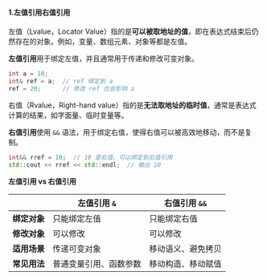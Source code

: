 #### 1.左值引用右值引用

左值（Lvalue，Locator Value）指的是**可以被取地址的值**，即在表达式结束后仍然存在的对象。例如，变量、数组元素、对象等都是左值。

**左值引用**用于绑定左值，并且通常用于传递和修改可变对象。

```cpp
int a = 10;
int& ref = a;  // ref 绑定到 a
ref = 20;      // 修改 ref 也会影响 a
```

右值（Rvalue，Right-hand value）指的是**无法取地址的临时值**，通常是表达式计算的结果，如字面量、临时变量等。

**右值引用**使用 `&&` 语法，用于绑定右值，使得右值可以被高效地移动，而不是复制。

```cpp
int&& rref = 10;  // 10 是右值，可以绑定到右值引用
std::cout << rref << std::endl;  // 输出 10
```

**左值引用 vs 右值引用**

|              | 左值引用 `&`           | 右值引用 `&&`      |
| ------------ | ---------------------- | ------------------ |
| **绑定对象** | 只能绑定左值           | 只能绑定右值       |
| **修改对象** | 可以修改               | 可以修改           |
| **适用场景** | 传递可变对象           | 移动语义、避免拷贝 |
| **常见用法** | 普通变量引用、函数参数 | 移动构造、移动赋值 |